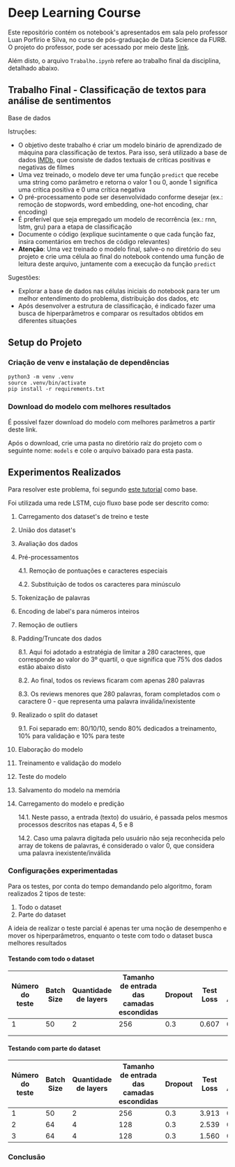 # Deep Learning Course

Este repositório contém os notebook's apresentados em sala pelo professor Luan Porfirio e Silva, no curso de pós-graduação de Data Science da FURB. O projeto do professor, pode ser acessado por meio deste [link][github-deeplearning-furb].

Além disto, o arquivo `Trabalho.ipynb` refere ao trabalho final da disciplina, detalhado abaixo.

## Trabalho Final - Classificação de textos para análise de sentimentos

Base de dados 

Istruções:
- O objetivo deste trabalho é criar um modelo binário de aprendizado de máquina para classificação de textos. 
Para isso, será utilizado a base de dados [IMDb](http://ai.stanford.edu/~amaas/data/sentiment/), que consiste de dados textuais de críticas positivas e negativas de filmes
- Uma vez treinado, o modelo deve ter uma função `predict` que recebe uma string como parâmetro e retorna o valor 1 ou 0, aonde 1 significa uma crítica positiva e 0 uma crítica negativa
- O pré-processamento pode ser desenvolvidado conforme desejar (ex.: remoção de stopwords, word embedding, one-hot encoding, char encoding)
- É preferível que seja empregado um modelo de recorrência (ex.: rnn, lstm, gru) para a etapa de classificação
- Documente o código (explique sucintamente o que cada função faz, insira comentários em trechos de código relevantes)
- **Atenção**: Uma vez treinado o modelo final, salve-o no diretório do seu projeto e crie uma célula ao final do notebook contendo uma função de leitura deste arquivo, juntamente com a execução da função `predict`

Sugestões:
- Explorar a base de dados nas células iniciais do notebook para ter um melhor entendimento do problema, distribuição dos dados, etc
- Após desenvolver a estrutura de classificação, é indicado fazer uma busca de hiperparâmetros e comparar os resultados obtidos em diferentes situações


## Setup do Projeto

### Criação de venv e instalação de dependências

```
python3 -m venv .venv
source .venv/bin/activate
pip install -r requirements.txt
```

### Download do modelo com melhores resultados

É possível fazer download do modelo com melhores parâmetros a partir deste link.

Após o download, crie uma pasta no diretório raíz do projeto com o seguinte nome: `models` e cole o arquivo baixado para esta pasta.

## Experimentos Realizados

Para resolver este problema, foi segundo [este tutorial][tutorial-base-medium] como base.

Foi utilizada uma rede LSTM, cujo fluxo base pode ser descrito como:

1. Carregamento dos dataset's de treino e teste
2. União dos dataset's
3. Avaliação dos dados
4. Pré-processamentos
    
    4.1. Remoção de pontuações e caracteres especiais
    
    4.2. Substituição de todos os caracteres para minúsculo

5. Tokenização de palavras
6. Encoding de label's para números inteiros
7. Remoção de outliers
8. Padding/Truncate dos dados

    8.1. Aqui foi adotado a estratégia de limitar a 280 caracteres, que corresponde ao valor do 3º quartil, o que significa que 75% dos dados estão abaixo disto

    8.2. Ao final, todos os reviews ficaram com apenas 280 palavras

    8.3. Os reviews menores que 280 palavras, foram completados com o caractere 0 - que representa uma palavra inválida/inexistente

9. Realizado o split do dataset

    9.1. Foi separado em: 80/10/10, sendo 80% dedicados a treinamento, 10% para validação e 10% para teste

10. Elaboração do modelo

11. Treinamento e validação do modelo

12. Teste do modelo

13. Salvamento do modelo na memória

14. Carregamento do modelo e predição

    14.1. Neste passo, a entrada (texto) do usuário, é passada pelos mesmos processos descritos nas etapas 4, 5 e 8

    14.2. Caso uma palavra digitada pelo usuário não seja reconhecida pelo array de tokens de palavras, é considerado o valor 0, que considera uma palavra inexistente/inválida


### Configurações experimentadas

Para os testes, por conta do tempo demandando pelo algoritmo, foram realizados 2 tipos de teste:

1. Todo o dataset
2. Parte do dataset

A ideia de realizar o teste parcial é apenas ter uma noção de desempenho e mover os hiperparâmetros, enquanto o teste com todo o dataset busca melhores resultados

#### Testando com todo o dataset

| Número do teste | Batch Size | Quantidade de layers | Tamanho de entrada das camadas escondidas | Dropout | Test Loss | Test Accuracy | Quantidade de épocas de treinamento  |
|-----------------|------------|----------------------|-------------------------------------------|---------|-----------|---------------|--------------------------------------|
| 1               | 50         | 2                    | 256                                       | 0.3     | 0.607     | 0.737         | 2                                    |
|                 |            |                      |                                           |         |           |               |                                      |
|                 |            |                      |                                           |         |           |               |                                      |


#### Testando com parte do dataset

| Número do teste | Batch Size | Quantidade de layers | Tamanho de entrada das camadas escondidas | Dropout | Test Loss | Test Accuracy | Quantidade de épocas de treinamento  | Quantidade de dados por classe |
|-----------------|------------|----------------------|-------------------------------------------|---------|-----------|---------------|--------------------------------------|--------------------------------|
| 1               | 50         | 2                    | 256                                       | 0.3     | 3.913     | 0.410         | 10                                   | 1000                           |
| 2               | 64         | 4                    | 128                                       | 0.3     | 2.539     | 0.510         | 10                                   | 1000                           |
| 3               | 64         | 4                    | 128                                       | 0.3     | 1.560     | 0.675         | 10                                   | 10000                          |


### Conclusão



[github-deeplearning-furb]: https://github.com/luanps/furb_deeplearning
[tutorial-base-medium]: https://towardsdatascience.com/sentiment-analysis-using-lstm-step-by-step-50d074f09948